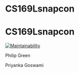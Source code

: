 # CS169Lsnapcon
# CS169Lsnapcon
[![Maintainability](https://api.codeclimate.com/v1/badges/37f946daf7559ae0570b/maintainability)](https://codeclimate.com/github/CS169LGroup/CS169Lsnapcon/maintainability)

Philip Green

Priyanka Goswami
